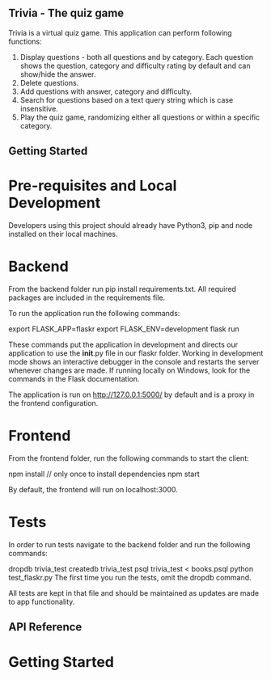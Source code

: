 ## Trivia - The quiz game

Trivia is a virtual quiz game. This application can perform following functions:
1. Display questions - both all questions and by category. Each question shows the question, category and difficulty rating by default and can show/hide the answer.
2. Delete questions.
3. Add questions with answer, category and difficulty.
4. Search for questions based on a text query string which is case insensitive.
5. Play the quiz game, randomizing either all questions or within a specific category.

## Getting Started

# Pre-requisites and Local Development
Developers using this project should already have Python3, pip and node installed on their local machines.


# Backend

From the backend folder run pip install requirements.txt. All required packages are included in the requirements file.

To run the application run the following commands:

export FLASK_APP=flaskr
export FLASK_ENV=development
flask run

These commands put the application in development and directs our application to use the __init__.py file in our flaskr folder. Working in development mode shows an interactive debugger in the console and restarts the server whenever changes are made. If running locally on Windows, look for the commands in the Flask documentation.

The application is run on http://127.0.0.1:5000/ by default and is a proxy in the frontend configuration.

# Frontend
From the frontend folder, run the following commands to start the client:

npm install // only once to install dependencies
npm start 

By default, the frontend will run on localhost:3000.

# Tests
In order to run tests navigate to the backend folder and run the following commands:

dropdb trivia_test
createdb trivia_test
psql trivia_test < books.psql
python test_flaskr.py
The first time you run the tests, omit the dropdb command.

All tests are kept in that file and should be maintained as updates are made to app functionality.

## API Reference
# Getting Started